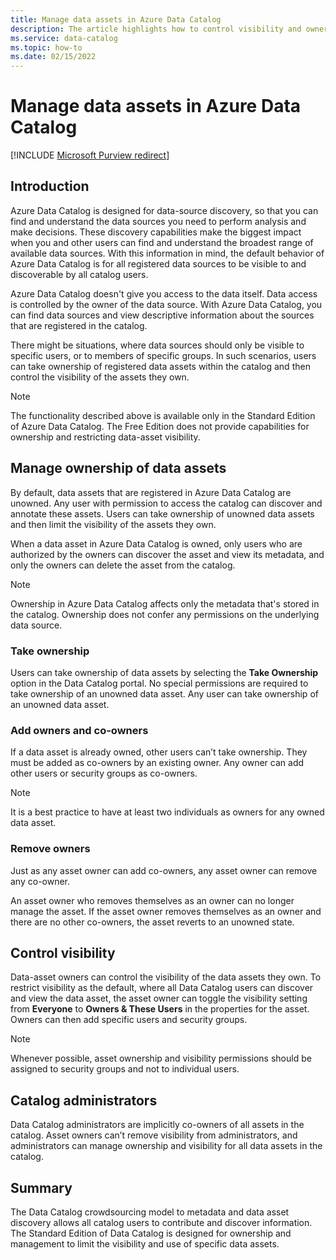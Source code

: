 ```yaml
---
title: Manage data assets in Azure Data Catalog
description: The article highlights how to control visibility and ownership of data assets registered in Azure Data Catalog.
ms.service: data-catalog
ms.topic: how-to
ms.date: 02/15/2022
---
```

# Manage data assets in Azure Data Catalog

[!INCLUDE [Microsoft Purview redirect](../../includes/data-catalog-use-purview.md)]

## Introduction

Azure Data Catalog is designed for data-source discovery, so that you can find and understand the data sources you need to perform analysis and make decisions. These discovery capabilities make the biggest impact when you and other users can find and understand the broadest range of available data sources. With this information in mind, the default behavior of Azure Data Catalog is for all registered data sources to be visible to and discoverable by all catalog users.

Azure Data Catalog doesn't give you access to the data itself. Data access is controlled by the owner of the data source. With Azure Data Catalog, you can find data sources and view descriptive information about the sources that are registered in the catalog.

There might be situations, where data sources should only be visible to specific users, or to members of specific groups. In such scenarios, users can take ownership of registered data assets within the catalog and then control the visibility of the assets they own.

> [!NOTE]
> The functionality described above is available only in the Standard Edition of Azure Data Catalog. The Free Edition does not provide capabilities for ownership and restricting data-asset visibility.

## Manage ownership of data assets

By default, data assets that are registered in Azure Data Catalog are unowned. Any user with permission to access the catalog can discover and annotate these assets. Users can take ownership of unowned data assets and then limit the visibility of the assets they own.

When a data asset in Azure Data Catalog is owned, only users who are authorized by the owners can discover the asset and view its metadata, and only the owners can delete the asset from the catalog.

> [!NOTE]
> Ownership in Azure Data Catalog affects only the metadata that's stored in the catalog. Ownership does not confer any permissions on the underlying data source.

### Take ownership

Users can take ownership of data assets by selecting the **Take Ownership** option in the Data Catalog portal. No special permissions are required to take ownership of an unowned data asset. Any user can take ownership of an unowned data asset.

### Add owners and co-owners

If a data asset is already owned, other users can’t take ownership. They must be added as co-owners by an existing owner. Any owner can add other users or security groups as co-owners.

> [!NOTE]
> It is a best practice to have at least two individuals as owners for any owned data asset.

### Remove owners

Just as any asset owner can add co-owners, any asset owner can remove any co-owner.

An asset owner who removes themselves as an owner can no longer manage the asset. If the asset owner removes themselves as an owner and there are no other co-owners, the asset reverts to an unowned state.

## Control visibility

Data-asset owners can control the visibility of the data assets they own. To restrict visibility as the default, where all Data Catalog users can discover and view the data asset, the asset owner can toggle the visibility setting from **Everyone** to **Owners & These Users** in the properties for the asset. Owners can then add specific users and security groups.

> [!NOTE]
> Whenever possible, asset ownership and visibility permissions should be assigned to security groups and not to individual users.

## Catalog administrators

Data Catalog administrators are implicitly co-owners of all assets in the catalog. Asset owners can’t remove visibility from administrators, and administrators can manage ownership and visibility for all data assets in the catalog.

## Summary

The Data Catalog crowdsourcing model to metadata and data asset discovery allows all catalog users to contribute and discover information. The Standard Edition of Data Catalog is designed for ownership and management to limit the visibility and use of specific data assets.
